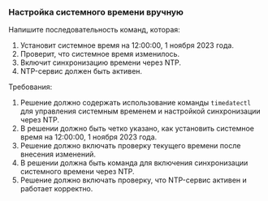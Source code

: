 
### Настройка системного времени вручную

Напишите последовательность команд, которая:
1. Установит системное время на 12:00:00, 1 ноября 2023 года.
2. Проверит, что системное время изменилось.
3. Включит синхронизацию времени через NTP.
4. NTP-сервис должен быть активен.

Требования:
1. Решение должно содержать использование команды `timedatectl` для управления системным временем и настройкой синхронизации через NTP. 
2. В решении должно быть четко указано, как установить системное время на 12:00:00, 1 ноября 2023 года. 
3. Решение должно включать проверку текущего времени после внесения изменений. 
4. В решении должна быть команда для включения синхронизации системного времени через NTP. 
5. Решение должно включать проверку, что NTP-сервис активен и работает корректно.